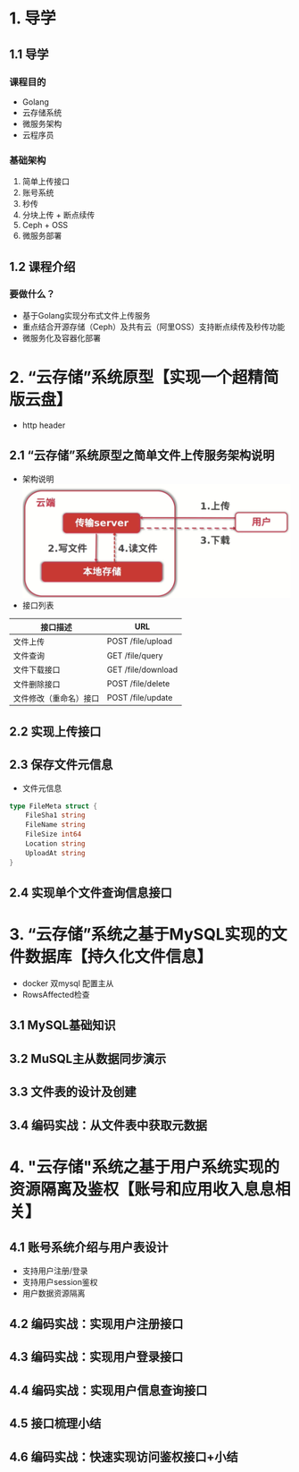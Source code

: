 # 1. 导学

## 1.1 导学

### 课程目的
- Golang
- 云存储系统
- 微服务架构
- 云程序员

### 基础架构
1. 简单上传接口
2. 账号系统
3. 秒传
4. 分块上传 + 断点续传
5. Ceph + OSS
6. 微服务部署

## 1.2 课程介绍

### 要做什么？
- 基于Golang实现分布式文件上传服务
- 重点结合开源存储（Ceph）及共有云（阿里OSS）支持断点续传及秒传功能
- 微服务化及容器化部署

# 2. “云存储”系统原型【实现一个超精简版云盘】

- http header

## 2.1 “云存储”系统原型之简单文件上传服务架构说明
- 架构说明
![架构说明](images/结构说明.png "架构说明")
- 接口列表

|接口描述|URL|
|-|-|
|文件上传|POST /file/upload|
|文件查询|GET /file/query|
|文件下载接口|GET /file/download|
|文件删除接口|POST /file/delete|
|文件修改（重命名）接口|POST /file/update|

## 2.2 实现上传接口

## 2.3 保存文件元信息
- 文件元信息
```go
type FileMeta struct {
    FileSha1 string
    FileName string
    FileSize int64
    Location string
    UploadAt string
}
```

## 2.4 实现单个文件查询信息接口

# 3. “云存储”系统之基于MySQL实现的文件数据库【持久化文件信息】
- docker 双mysql 配置主从
- RowsAffected检查
## 3.1 MySQL基础知识
## 3.2 MuSQL主从数据同步演示
## 3.3 文件表的设计及创建
## 3.4 编码实战：从文件表中获取元数据

# 4. "云存储"系统之基于用户系统实现的资源隔离及鉴权【账号和应用收入息息相关】
## 4.1 账号系统介绍与用户表设计
- 支持用户注册/登录
- 支持用户session鉴权
- 用户数据资源隔离
## 4.2 编码实战：实现用户注册接口
## 4.3 编码实战：实现用户登录接口
## 4.4 编码实战：实现用户信息查询接口
## 4.5 接口梳理小结
## 4.6 编码实战：快速实现访问鉴权接口+小结
